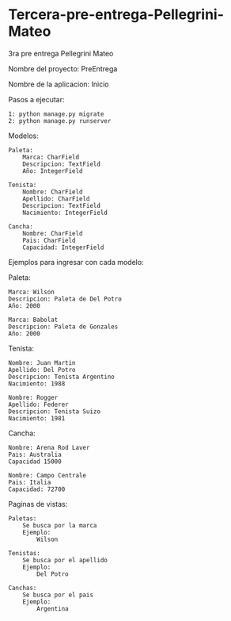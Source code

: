 # Tercera-pre-entrega-Pellegrini-Mateo
3ra pre entrega Pellegrini Mateo

Nombre del proyecto: PreEntrega

Nombre de la aplicacion: Inicio

Pasos a ejecutar:

    1: python manage.py migrate
    2: python manage.py runserver


Modelos:

    Paleta:
        Marca: CharField
        Descripcion: TextField
        Año: IntegerField
    
    Tenista:
        Nombre: CharField
        Apellido: CharField
        Descripcion: TextField
        Nacimiento: IntegerField

    Cancha:
        Nombre: CharField
        Pais: CharField
        Capacidad: IntegerField


Ejemplos para ingresar con cada modelo:

Paleta:

    Marca: Wilson
    Descripcion: Paleta de Del Potro
    Año: 2000

    Marca: Babolat
    Descripcion: Paleta de Gonzales
    Año: 2000 

Tenista:

    Nombre: Juan Martin
    Apellido: Del Potro
    Descripcion: Tenista Argentino
    Nacimiento: 1988

    Nombre: Rogger
    Apellido: Federer
    Descripcion: Tenista Suizo
    Nacimiento: 1981

Cancha:

    Nombre: Arena Rod Laver
    Pais: Australia
    Capacidad 15000

    Nombre: Campo Centrale
    Pais: Italia
    Capacidad: 72700


Paginas de vistas:

    Paletas:
        Se busca por la marca
        Ejemplo:
            Wilson

    Tenistas:
        Se busca por el apellido
        Ejemplo:
            Del Potro
            
    Canchas:
        Se busca por el pais
        Ejemplo:
            Argentina